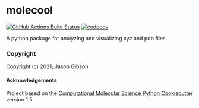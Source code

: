 molecool
==============================
[//]: # (Badges)
[![GitHub Actions Build Status](https://github.com/REPLACE_WITH_OWNER_ACCOUNT/molecool/workflows/CI/badge.svg)](https://github.com/REPLACE_WITH_OWNER_ACCOUNT/molecool/actions?query=workflow%3ACI)
[![codecov](https://codecov.io/gh/REPLACE_WITH_OWNER_ACCOUNT/molecool/branch/master/graph/badge.svg)](https://codecov.io/gh/REPLACE_WITH_OWNER_ACCOUNT/molecool/branch/master)


A python package for analyzing and visualizing xyz and pdb files

### Copyright

Copyright (c) 2021, Jason Gibson


#### Acknowledgements
 
Project based on the 
[Computational Molecular Science Python Cookiecutter](https://github.com/molssi/cookiecutter-cms) version 1.5.

